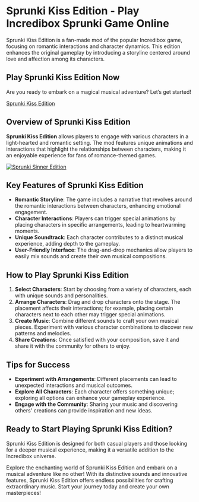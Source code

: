 # Sprunki Kiss Edition - Play Incredibox Sprunki Game Online

Sprunki Kiss Edition is a fan-made mod of the popular Incredibox game, focusing on romantic interactions and character dynamics. This edition enhances the original gameplay by introducing a storyline centered around love and affection among its characters.

## Play Sprunki Kiss Edition Now

Are you ready to embark on a magical musical adventure? Let’s get started!

[Sprunki Kiss Edition](https://sprunkisinner.org/)


## Overview of Sprunki Kiss Edition

**Sprunki Kiss Edition** allows players to engage with various characters in a light-hearted and romantic setting. The mod features unique animations and interactions that highlight the relationships between characters, making it an enjoyable experience for fans of romance-themed games.

[![Sprunki Sinner Edition](https://sprunkisinner.org/_nuxt/sprunki-sinner-edition.BFsKprZQ.png)](https://sprunki-retake.net/_nuxt/sprunki-retake.DCj9Xdqs.png)

## Key Features of Sprunki Kiss Edition

- **Romantic Storyline**: The game includes a narrative that revolves around the romantic interactions between characters, enhancing emotional engagement.
- **Character Interactions**: Players can trigger special animations by placing characters in specific arrangements, leading to heartwarming moments.
- **Unique Soundtrack**: Each character contributes to a distinct musical experience, adding depth to the gameplay.
- **User-Friendly Interface**: The drag-and-drop mechanics allow players to easily mix sounds and create their own musical compositions.

## How to Play Sprunki Kiss Edition

1. **Select Characters**: Start by choosing from a variety of characters, each with unique sounds and personalities.
2. **Arrange Characters**: Drag and drop characters onto the stage. The placement affects their interactions; for example, placing certain characters next to each other may trigger special animations.
3. **Create Music**: Combine different sounds to craft your own musical pieces. Experiment with various character combinations to discover new patterns and melodies.
4. **Share Creations**: Once satisfied with your composition, save it and share it with the community for others to enjoy.

## Tips for Success

- **Experiment with Arrangements**: Different placements can lead to unexpected interactions and musical outcomes.
- **Explore All Characters**: Each character offers something unique; exploring all options can enhance your gameplay experience.
- **Engage with the Community**: Sharing your music and discovering others' creations can provide inspiration and new ideas.

## Ready to Start Playing Sprunki Kiss Edition?

Sprunki Kiss Edition is designed for both casual players and those looking for a deeper musical experience, making it a versatile addition to the Incredibox universe.

Explore the enchanting world of Sprunki Kiss Edition and embark on a musical adventure like no other! With its distinctive sounds and innovative features, Sprunki Kiss Edition offers endless possibilities for crafting extraordinary music. Start your journey today and create your own masterpieces!
